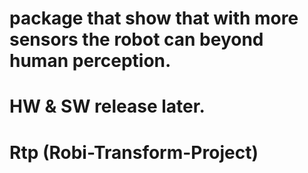 
# package that show that with more sensors the robot can beyond human perception. <br/>
# HW & SW release later.


# Rtp (Robi-Transform-Project)
